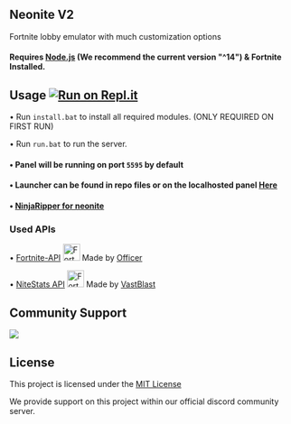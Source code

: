 ## Neonite V2

Fortnite lobby emulator with much customization options

#### Requires [Node.js](https://nodejs.org/en/download/current/) (We recommend the current version "^14") & Fortnite Installed.

## Usage [![Run on Repl.it](https://repl.it/badge/github/kem0o/neonitev2)](https://repl.it/github/kem0o/neonitev2)

• Run `install.bat` to install all required modules. (ONLY REQUIRED ON FIRST RUN)

• Run `run.bat` to run the server.

#### • Panel will be running on port `5595` by default
#### • Launcher can be found in repo files or on the localhosted panel [Here](http://127.0.0.1:5595/launcher.zip)
#### • [NinjaRipper for neonite](https://github.com/kem0o/FNinjaRipper)

### Used APIs
• [Fortnite-API](https://fortnite-api.com/) <img src="https://fortnite-api.com/assets/img/logo.png" width="30" title="Fortnite-API"> Made by [Officer](https://discordapp.com/users/373913699943186432)

• [NiteStats API](https://nitestats.com/) <img src="https://api.nitestats.com/v1/static/ns-logo.png" width="30" title="Fortnite-API"> Made by [VastBlast](https://discordapp.com/users/249459068341583872)

## Community Support
<a href="https://discord.gg/pUKacSd"><img src="https://discordapp.com/api/guilds/703690937074974761/widget.png?style=banner2"></a>

## License

This project is licensed under the [MIT License](https://opensource.org/licenses/MIT)

We provide support on this project within our official discord community server.
